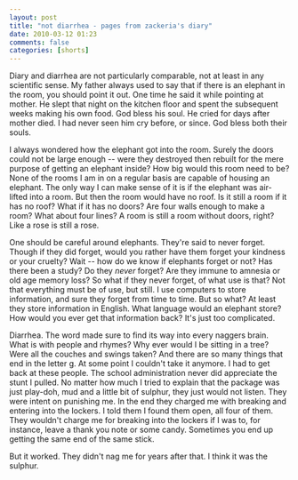 ```yaml
---
layout: post
title: "not diarrhea - pages from zackeria's diary"
date: 2010-03-12 01:23
comments: false
categories: [shorts]
---
```


Diary and diarrhea are not particularly comparable, not at least in any scientific sense. My father always used to say that if there is an elephant in the room, you should point it out. One time he said it while pointing at mother. He slept that night on the kitchen floor and spent the subsequent weeks making his own food. God bless his soul. He cried for days after mother died. I had never seen him cry before, or since. God bless both their souls.

I always wondered how the elephant got into the room. Surely the doors could not be large enough -- were they destroyed then rebuilt for the mere purpose of getting an elephant inside? How big would this room need to be? None of the rooms I am in on a regular basis are capable of housing an elephant. The only way I can make sense of it is if the elephant was air-lifted into a room. But then the room would have no roof. Is it still a room if it has no roof? What if it has no doors? Are four walls enough to make a room? What about four lines? A room is still a room without doors, right? Like a rose is still a rose.

One should be careful around elephants. They're said to never forget. Though if they did forget, would you rather have them forget your kindness or your cruelty? Wait -- how do we know if elephants forget or not? Has there been a study? Do they <em>never</em> forget? Are they immune to amnesia or old age memory loss? So what if they never forget, of what use is that? Not that everything must be of use, but still. I use computers to store information, and sure they forget from time to time. But so what? At least they store information in English. What language would an elephant store? How would you ever get that information back? It's just too complicated.

Diarrhea. The word made sure to find its way into every naggers brain. What is with people and rhymes? Why ever would I be sitting in a tree? Were all the couches and swings taken? And there are so many things that end in the letter g. At some point I couldn't take it anymore. I had to get back at these people. The school administration never did appreciate the stunt I pulled. No matter how much I tried to explain that the package was just play-doh, mud and a little bit of sulphur, they just would not listen. They were intent on punishing me. In the end they charged me with breaking and entering into the lockers. I told them I found them open, all four of them. They wouldn't charge me for breaking into the lockers if I was to, for instance, leave a thank you note or some candy. Sometimes you end up getting the same end of the same stick. 

But it worked. They didn't nag me for years after that. I think it was the sulphur.
